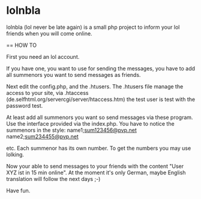 lolnbla
=======

lolnbla (lol never be late again) is a small php project to inform your lol friends when you will come online.

== HOW TO

First you need an lol account.

If you have one, you want to use for sending the messages, you have to add all summenors you want to send messages as friends.

Next edit the config.php, and the .htusers.
The .htusers file manage the access to your site, via .htaccess (de.selfhtml.org/servercgi/server/htaccess.htm) the test user is test with the password test.

At least add all summenors you want so send messages via these program. Use the interface provided via the index.php.
You have to notice the summenors in the style:
name1;sum123456@pvp.net
name2;sum234455@pvp.net

etc.
Each summenor has its own number. To get the numbers you may use lolking.

Now your able to send messages to your friends with the content "User XYZ ist in 15 min online".
At the moment it's only German, maybe English translation will follow the next days ;-)

Have fun.
